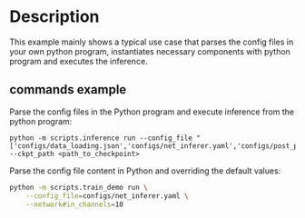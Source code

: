 # Description
This example mainly shows a typical use case that parses the config files in your own python program, instantiates necessary components with python program and executes the inference.

## commands example

Parse the config files in the Python program and execute inference from the python program:

```
python -m scripts.inference run --config_file "['configs/data_loading.json','configs/net_inferer.yaml','configs/post_processing.json']" --ckpt_path <path_to_checkpoint>
```

Parse the config file content in Python and overriding the default values:
```bash
python -m scripts.train_demo run \
    --config_file=configs/net_inferer.yaml \
    --network#in_channels=10
```
